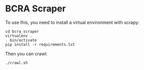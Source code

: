# BCRA Scraper

To use this, you need to install a virtual environment with scrapy:

    cd bcra_scraper
    virtualenv .
    . bin/activate
    pip install -r requirements.txt

Then you can crawl:

    ./crawl.sh
